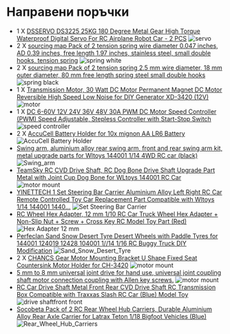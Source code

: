 # Направени поръчки
- 1 X [DSSERVO DS3225 25KG 180 Degree Metal Gear High Torque Waterproof Digital Servo For RC Airplane Robot Car - 2 PCS](https://www.banggood.com/DSSERVO-DS3225-25KG-180-Degree-Metal-Gear-High-Torque-Waterproof-Digital-Servo-For-RC-Airplane-Robot-Car-p-1353688.html?utm_design=18&utm_email=1674206403_2324&utm_source=emarsys&utm_medium=Shipoutinform190813&utm_campaign=trigger-logistics&utm_content=leander&sc_src=email_2671705&sc_eh=b96dad2bacca38851&sc_llid=35655235&sc_lid=104858042&sc_uid=gvOKB1yZRT&cur_warehouse=CN) ![servo](./to_buy_images/servo.jpg)
- 2 X [sourcing map Pack of 2 tension spring wire diameter 0.047 inches, AD 0.39 inches, free length 1.97 inches, stainless steel, small double hooks, tension spring](https://www.amazon.de/-/en/gp/product/B07PDYGMHY/ref=ox_sc_act_image_1?smid=AQ1IBDB6G2RRD&psc=1) ![spring white](./to_buy_images/spring_white.jpg)
- 2 X [sourcing map Pack of 2 tension spring 2.5 mm wire diameter, 18 mm outer diameter, 80 mm free length spring steel small double hooks](https://www.amazon.de/-/en/sourcing-tension-spring-diameter-length/dp/B06XGHF2L5/ref=d_pd_sbs_sccl_2_2/259-6590672-7847642?pd_rd_w=Y9X3V&content-id=amzn1.sym.e240add7-999b-4e0b-8c0e-340ec2846a97&pf_rd_p=e240add7-999b-4e0b-8c0e-340ec2846a97&pf_rd_r=YH1YPBF4FTTJ8BZRD7X5&pd_rd_wg=rFOCh&pd_rd_r=c7f826f4-49d9-46d3-856e-469bd2ecaabb&pd_rd_i=B06XGHF2L5&psc=1) ![spring black](./to_buy_images/spring_black.jpg)
- 1 X [Transmission Motor, 30 Watt DC Motor Permanent Magnet DC Motor Reversible High Speed Low Noise for DIY Generator XD-3420 (12V)](https://www.amazon.de/-/en/Transmission-Permanent-Reversible-Generator-XD-3420/dp/B07MNSBCHS/ref=sr_1_4?crid=3ALA68RPPINHK&keywords=Gleichstrommotor+mit+hohem+Drehmoment%2C+12+V%2C+3500+U%2Fmin%2C+Dauermagnetmotor+mit+hoher+Drehzahl%2C+CW%2FCCW+%2812+V+DC+3500+U+%2F+min%29&qid=1675022326&sprefix=high+torque+dc+motor+12v+3500rpm+permanent+magnet+motor+high+speed+cw%2Fccw+12v+dc+3500rpm+%2Caps%2C1058&sr=8-4) ![motor](./to_buy_images/motor.jpg)
- 1 X [DC 6-60V 12V 24V 36V 48V 30A PWM DC Motor Speed Controller (PWM) Speed Adjustable, Stepless Controller with Start-Stop Switch](https://www.amazon.de/-/en/gp/product/B078TC3DTX/ref=ox_sc_act_image_1?smid=AUWJSTRS7M679&psc=1) ![speed controller](./to_buy_images/Speed_Controller.jpg)
- 2 X [AccuCell Battery Holder for 10x mignon AA LR6 Battery](https://www.amazon.de/-/en/AccuCell-Battery-Holder-mignon-LR6-Battery/dp/B001OWJ8B0/ref=sr_1_12?crid=17CCWNU51A5NL&keywords=10+aa+batteriehalter&qid=1675281169&s=ce-de&sprefix=10+aa+battery+holder%2Celectronics%2C104&sr=1-12) ![AccuCell Battery Holder](./to_buy_images/10aa_batteryholder.jpg)
- [Swing arm, aluminium alloy rear swing arm, front and rear swing arm kit, metal upgrade parts for Wltoys 144001 1/14 4WD RC car (black)](https://www.amazon.de/-/en/gp/product/B09KLX33MQ/ref=ox_sc_act_title_1?smid=AGJMSGB5XBURF&psc=1) ![Swing_arm](./to_buy_images/Swing_arm.jpg)
- [TeamSky RC CVD Drive Shaft, RC Dog Bone Drive Shaft Upgrade Part Metal with Joint Cup Dog Bone for WLtoys 144001 RC Car](https://www.amazon.de/-/en/gp/product/B0B7HR7RPS/ref=ox_sc_act_title_4?smid=A3F1Q6EJI2C8K1&psc=1) ![motor mount](./to_buy_images/driveshaft2.jpg)
- [YINETTECH 1 Set Steering Bar Carrier Aluminium Alloy Left Right RC Car Remote Controlled Toy Car Replacement Part Compatible with Wltoys 1/14 144001 1440…](https://www.amazon.de/-/en/gp/product/B0B5QSTMTX/ref=ox_sc_act_title_2?smid=A3UXNW85YX9QTH&psc=1) ![Set Steering Bar Carrier](./to_buy_images/Set_Steering_Bar_Carrier.jpg)
- [RC Wheel Hex Adapter, 12 mm 1/10 RC Car Truck Wheel Hex Adapter + Non-Slip Nut + Screw + Cross Key RC Model Toy Part (Red)](https://www.amazon.de/-/en/gp/product/B097C5C4CQ/ref=ox_sc_act_title_3?smid=A53Z8DEN51H5A&psc=1) ![Hex Adapter 12 mm](./to_buy_images/Hex_Adapter_12_mm.jpg)
- [Perfeclan Sand Snow Desert Tyre Desert Wheels with Paddle Tyres for 144001 124019 12428 104001 1//14 1/16 RC Buggy Truck DIY Modification](https://www.amazon.de/-/en/gp/product/B0B7B4FBD1/ref=ppx_yo_dt_b_asin_title_o01_s00?ie=UTF8&psc=1) ![Sand_Snow_Desert_Tyre](./to_buy_images/Sand_Snow_Desert_Tyre.jpg)
- 2 X [CHANCS Gear Motor Mounting Bracket U Shape Fixed Seat Countersink Motor Holder for CH-3420](https://www.amazon.de/dp/B07XXLNPZC/ref=sspa_dk_detail_4?pd_rd_i=B07XXLNPZC&pd_rd_w=ODQOK&content-id=amzn1.sym.f63cb723-41a5-4d60-97aa-9969c9663073&pf_rd_p=f63cb723-41a5-4d60-97aa-9969c9663073&pf_rd_r=DQZB74RP64GF3KBYT3QK&pd_rd_wg=WYX6Y&pd_rd_r=67845112-d356-493f-b094-08701bfd3a7d&s=industrial&sp_csd=d2lkZ2V0TmFtZT1zcF9kZXRhaWw&th=1)  ![motor mount](./to_buy_images/motor_mount.jpg)
- [5 mm to 8 mm universal joint drive for hand use, universal joint coupling shaft motor connection coupling with Allen key screws.](https://www.amazon.de/-/en/gp/product/B07P99778Q/ref=ox_sc_act_image_1?smid=A3QSVUBYAY7YVC&psc=1) ![motor mount](./to_buy_images/5-8mm-universal-joint-drive-blue.jpg)
- [RC Car Drive Shaft Metal Front Rear CVD Drive Shaft RC Transmission Box Compatible with Traxxas Slash RC Car (Blue) Model Toy](https://www.amazon.de/-/en/dp/B093CF4PYQ?psc=1&smid=ADFRM2EOXAU5Z&ref_=chk_typ_imgToDp) ![drive shaftfront front](./to_buy_images/drive-shaftfront-front.jpg)
- [Socobeta Pack of 2 RC Rear Wheel Hub Carriers, Durable Aluminium Alloy Rear Axle Carrier for Latrax Teton 1/18 Bigfoot Vehicles (Blue)](https://www.amazon.de/-/en/dp/B0B6F35HQ5?psc=1&smid=A1TO7CQ0590HJX&ref_=chk_typ_imgToDp) ![Rear_Wheel_Hub_Carriers](./to_buy_images/Rear_Wheel_Hub_Carriers.jpg)